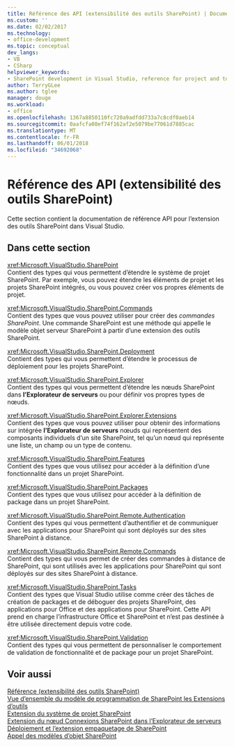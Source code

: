```yaml
---
title: Référence des API (extensibilité des outils SharePoint) | Documents Microsoft
ms.custom: ''
ms.date: 02/02/2017
ms.technology:
- office-development
ms.topic: conceptual
dev_langs:
- VB
- CSharp
helpviewer_keywords:
- SharePoint development in Visual Studio, reference for project and tools extensibility
author: TerryGLee
ms.author: tglee
manager: douge
ms.workload:
- office
ms.openlocfilehash: 1367a8850110fc720a9adfdd733a7c8cdf0aeb14
ms.sourcegitcommit: 0aafcfa08ef74f162af2e5079be77061d7885cac
ms.translationtype: MT
ms.contentlocale: fr-FR
ms.lasthandoff: 06/01/2018
ms.locfileid: "34692068"
---
```

# <a name="api-reference-sharepoint-tools-extensibility"></a>Référence des API (extensibilité des outils SharePoint)
  Cette section contient la documentation de référence API pour l’extension des outils SharePoint dans Visual Studio.  
  
## <a name="in-this-section"></a>Dans cette section
 <xref:Microsoft.VisualStudio.SharePoint>  
 Contient des types qui vous permettent d’étendre le système de projet SharePoint. Par exemple, vous pouvez étendre les éléments de projet et les projets SharePoint intégrés, ou vous pouvez créer vos propres éléments de projet.  
  
 <xref:Microsoft.VisualStudio.SharePoint.Commands>  
 Contient des types que vous pouvez utiliser pour créer des *commandes SharePoint*. Une commande SharePoint est une méthode qui appelle le modèle objet serveur SharePoint à partir d’une extension des outils SharePoint.  
  
 <xref:Microsoft.VisualStudio.SharePoint.Deployment>  
 Contient des types qui vous permettent d’étendre le processus de déploiement pour les projets SharePoint.  
  
 <xref:Microsoft.VisualStudio.SharePoint.Explorer>  
 Contient des types qui vous permettent d’étendre les nœuds SharePoint dans **l’Explorateur de serveurs** ou pour définir vos propres types de nœuds.  
  
 <xref:Microsoft.VisualStudio.SharePoint.Explorer.Extensions>  
 Contient des types que vous pouvez utiliser pour obtenir des informations sur intégrée **l’Explorateur de serveurs** nœuds qui représentent des composants individuels d’un site SharePoint, tel qu’un nœud qui représente une liste, un champ ou un type de contenu.  
  
 <xref:Microsoft.VisualStudio.SharePoint.Features>  
 Contient des types que vous utilisez pour accéder à la définition d’une fonctionnalité dans un projet SharePoint.  
  
 <xref:Microsoft.VisualStudio.SharePoint.Packages>  
 Contient des types que vous utilisez pour accéder à la définition de package dans un projet SharePoint.  
  
 <xref:Microsoft.VisualStudio.SharePoint.Remote.Authentication>  
 Contient des types qui vous permettent d’authentifier et de communiquer avec les applications pour SharePoint qui sont déployés sur des sites SharePoint à distance.  
  
 <xref:Microsoft.VisualStudio.SharePoint.Remote.Commands>  
 Contient des types qui vous permet de créer des commandes à distance de SharePoint, qui sont utilisés avec les applications pour SharePoint qui sont déployés sur des sites SharePoint à distance.  
  
 <xref:Microsoft.VisualStudio.SharePoint.Tasks>  
 Contient des types que Visual Studio utilise comme créer des tâches de création de packages et de déboguer des projets SharePoint, des applications pour Office et des applications pour SharePoint. Cette API prend en charge l’infrastructure Office et SharePoint et n’est pas destinée à être utilisée directement depuis votre code.  
  
 <xref:Microsoft.VisualStudio.SharePoint.Validation>  
 Contient des types qui vous permettent de personnaliser le comportement de validation de fonctionnalité et de package pour un projet SharePoint.  
  
## <a name="see-also"></a>Voir aussi
 [Référence &#40;extensibilité des outils SharePoint&#41;](../sharepoint/reference-sharepoint-tools-extensibility.md)   
 [Vue d’ensemble du modèle de programmation de SharePoint les Extensions d’outils](../sharepoint/overview-of-the-programming-model-of-sharepoint-tools-extensions.md)   
 [Extension du système de projet SharePoint](../sharepoint/extending-the-sharepoint-project-system.md)   
 [Extension du nœud Connexions SharePoint dans l’Explorateur de serveurs](../sharepoint/extending-the-sharepoint-connections-node-in-server-explorer.md)   
 [Déploiement et l’extension empaquetage de SharePoint](../sharepoint/extending-sharepoint-packaging-and-deployment.md)   
 [Appel des modèles d’objet SharePoint](../sharepoint/calling-into-the-sharepoint-object-models.md)  
  
